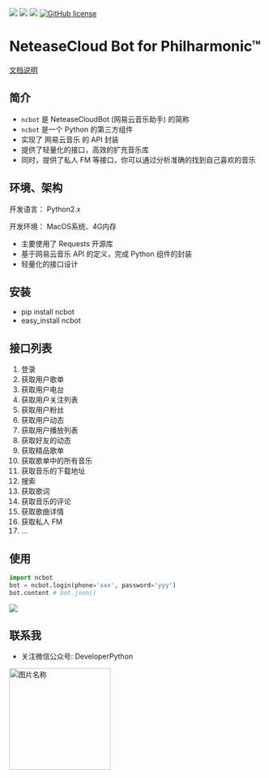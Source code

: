 ![][py2x] ![][rating] ![][build] [![GitHub license][license]][license_file]

NeteaseCloud Bot for Philharmonic™
===========

[文档说明](http://xiyoumc.0x2048.com/ncbot/#/)

## 简介
* `ncbot` 是 NeteaseCloudBot (网易云音乐助手) 的简称
* `ncbot` 是一个 Python 的第三方组件
* 实现了 网易云音乐 的 API 封装
* 提供了轻量化的接口，高效的扩充音乐库
* 同时，提供了私人 FM 等接口，你可以通过分析准确的找到自己喜欢的音乐

## 环境、架构

开发语言： Python2.x

开发环境： MacOS系统、4G内存

* 主要使用了 Requests 开源库
* 基于网易云音乐 API 的定义，完成 Python 组件的封装
* 轻量化的接口设计

## 安装

* pip install ncbot
* easy_install ncbot

## 接口列表
1. 登录
2. 获取用户歌单
3. 获取用户电台
4. 获取用户关注列表
5. 获取用户粉丝
6. 获取用户动态
7. 获取用户播放列表
8. 获取好友的动态
9. 获取精品歌单
10. 获取歌单中的所有音乐
11. 获取音乐的下载地址
12. 搜索
13. 获取歌词
14. 获取音乐的评论
15. 获取歌曲详情
16. 获取私人 FM
17. ...

## 使用

```python
import ncbot
bot = ncbot.login(phone='xxx', password='yyy')
bot.content # bot.json()
```
![](https://github.com/xiyouMc/ncbot/blob/master/image/login.png?raw=true)

## 联系我

* 关注微信公众号: DeveloperPython

<img src="https://github.com/xiyouMc/ncbot/blob/master/image/qrcode.jpg?raw=true" width = "200" height = "200" alt="图片名称" align=center />   


[build]: https://img.shields.io/badge/build-passing-brightgreen.svg
[rating]: https://img.shields.io/badge/rating-4.7%2F5-brightgreen.svg
[license_file]: https://raw.githubusercontent.com/xiyouMc/ncbot/master/LICENSE
[license]: https://img.shields.io/badge/license-ISC-blue.svg
[stars]: https://img.shields.io/github/stars/xiyouMc/ncbot.svg
[stargazers]: https://github.com/xiyouMc/ncbot/stargazers
[fork]: https://img.shields.io/github/forks/xiyouMc/ncbot.svg
[network]: https://github.com/xiyouMc/ncbot/network

[py2x]: https://img.shields.io/badge/python-2.x-brightgreen.svg

[issues_img]: https://img.shields.io/github/issues/xiyouMc/ncbot.svg
[issues]: https://github.com/xiyouMc/ncbot/issues